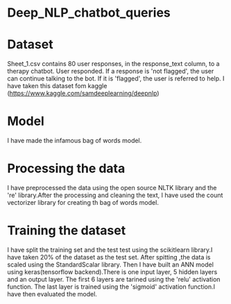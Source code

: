# Deep_NLP_chatbot_queries

# Dataset
Sheet_1.csv contains 80 user responses, in the response_text column, to a therapy chatbot. User responded. If a response is 'not flagged', the user can continue talking to the bot. If it is 'flagged', the user is referred to help. I have taken this dataset fom kaggle (https://www.kaggle.com/samdeeplearning/deepnlp)

# Model
I have made the infamous bag of words model. 

# Processing the data
I have preprocessed the data using the open source NLTK library and the 're' library.After the processing and cleaning the text, I have used the count vectorizer library for creating th bag of words model. 

# Training the dataset
I have split the training set and the test test using the scikitlearn library.I have taken 20% of the dataset as the test set. After spitting ,the data is scaled using the StandardScalar library. Then I have built an ANN model using keras(tensorflow backend).There is one input layer, 5 hidden layers and an output layer. The first 6 layers are tarined using the 'relu' activation function. The last layer is trained using the 'sigmoid' activation function.I have then evaluated the model.
